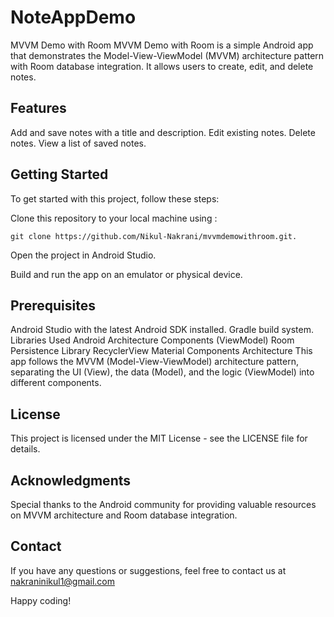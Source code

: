 # NoteAppDemo

MVVM Demo with Room
MVVM Demo with Room is a simple Android app that demonstrates the Model-View-ViewModel (MVVM) architecture pattern with Room database integration. It allows users to create, edit, and delete notes.

## Features
Add and save notes with a title and description.
Edit existing notes.
Delete notes.
View a list of saved notes.


## Getting Started
To get started with this project, follow these steps:

Clone this repository to your local machine using :
```
git clone https://github.com/Nikul-Nakrani/mvvmdemowithroom.git.
```

Open the project in Android Studio.

Build and run the app on an emulator or physical device.

## Prerequisites
Android Studio with the latest Android SDK installed.
Gradle build system.
Libraries Used
Android Architecture Components (ViewModel)
Room Persistence Library
RecyclerView
Material Components
Architecture
This app follows the MVVM (Model-View-ViewModel) architecture pattern, separating the UI (View), the data (Model), and the logic (ViewModel) into different components.

## License
This project is licensed under the MIT License - see the LICENSE file for details.

## Acknowledgments
Special thanks to the Android community for providing valuable resources on MVVM architecture and Room database integration.

## Contact
If you have any questions or suggestions, feel free to contact us at nakraninikul1@gmail.com

Happy coding!
